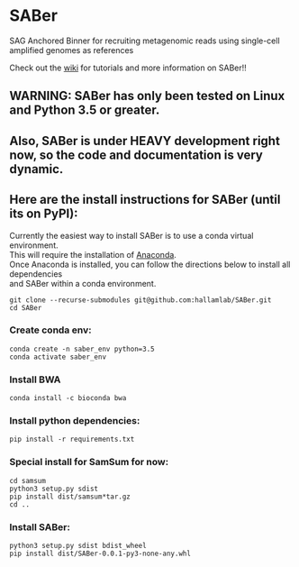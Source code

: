 # SABer
SAG Anchored Binner for recruiting metagenomic reads using single-cell amplified genomes as references

Check out the [wiki](https://github.com/hallamlab/SABer/wiki) for tutorials and more information on SABer!!

## WARNING: SABer has only been tested on Linux and Python 3.5 or greater.
##          Also, SABer is under HEAVY development right now, so the code and documentation is very dynamic. 
## Here are the install instructions for SABer (until its on PyPI):
Currently the easiest way to install SABer is to use a conda virtual environment.  
This will require the installation of [Anaconda](https://www.anaconda.com/distribution/).  
Once Anaconda is installed, you can follow the directions below to install all dependencies  
and SABer within a conda environment.
```
git clone --recurse-submodules git@github.com:hallamlab/SABer.git  
cd SABer  
```
### Create conda env:
```
conda create -n saber_env python=3.5  
conda activate saber_env  
```
### Install BWA
```
conda install -c bioconda bwa
```
### Install python dependencies:
```
pip install -r requirements.txt  
```
### Special install for SamSum for now:
```
cd samsum  
python3 setup.py sdist  
pip install dist/samsum*tar.gz  
cd ..  
```  
### Install SABer:
```
python3 setup.py sdist bdist_wheel  
pip install dist/SABer-0.0.1-py3-none-any.whl  
```
